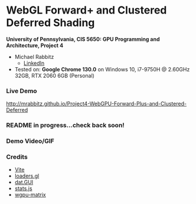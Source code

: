 WebGL Forward+ and Clustered Deferred Shading
======================

**University of Pennsylvania, CIS 5650: GPU Programming and Architecture, Project 4**

* Michael Rabbitz
  * [LinkedIn](https://www.linkedin.com/in/mike-rabbitz)
* Tested on: **Google Chrome 130.0** on
  Windows 10, i7-9750H @ 2.60GHz 32GB, RTX 2060 6GB (Personal)

### Live Demo
http://mrabbitz.github.io/Project4-WebGPU-Forward-Plus-and-Clustered-Deferred

### README in progress...check back soon!

### Demo Video/GIF

### Credits

- [Vite](https://vitejs.dev/)
- [loaders.gl](https://loaders.gl/)
- [dat.GUI](https://github.com/dataarts/dat.gui)
- [stats.js](https://github.com/mrdoob/stats.js)
- [wgpu-matrix](https://github.com/greggman/wgpu-matrix)
